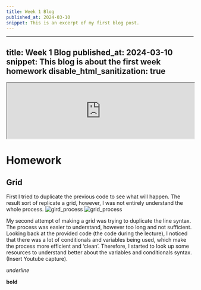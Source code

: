 ```yaml
---
title: Week 1 Blog
published_at: 2024-03-10
snippet: This is an excerpt of my first blog post.
---
```

---
title: Week 1 Blog
published_at: 2024-03-10
snippet: This blog is about the first week homework
disable_html_sanitization: true
---
<iframe src="https://editor.p5js.org/MaiHanNguyen1404/full/tGIAw0CS_" width="100%" ></iframe>

# Homework

## Grid

First I tried to duplicate the previous code to see what will happen. The result sort of replicate a grid, however, I was not entirely understand the whole process. 
![gird_process](w01s01/1.png) ![grid_process](w01s01/2.png)

My second attempt of making a grid was trying to duplicate the line syntax. The process was easier to understand, however too long and not sufficient. Looking back at the provided code (the code during the lecture), I noticed that there was a lot of conditionals and variables being used, which make the process more efficient and ‘clean’. Therefore, I started to look up some resources to understand better about the variables and conditionals syntax. (Insert Youtube capture). 

_underline_

**bold**
